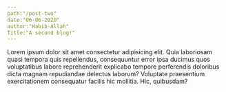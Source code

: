 ```yaml
---
path:"/post-two"
date:"06-06-2020"
author:"Habib-Allah"
Title:"A second blog!"
---
```

Lorem ipsum dolor sit amet consectetur adipisicing elit. Quia laboriosam quasi tempora quis repellendus, consequuntur error ipsa ducimus quos voluptatibus labore reprehenderit explicabo tempore perferendis doloribus dicta magnam repudiandae delectus laborum? Voluptate praesentium exercitationem consequatur facilis hic mollitia. Hic, quibusdam?